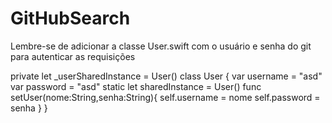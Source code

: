 # GitHubSearch


Lembre-se de adicionar a classe User.swift com o usuário e senha do git para autenticar as requisições

private let _userSharedInstance = User()
class User {
    var username = "asd"
    var password = "asd"
    static let sharedInstance = User()
    func setUser(nome:String,senha:String){
        self.username = nome
        self.password = senha
    }
}


